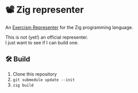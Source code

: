 # 📽 Zig representer

An [Exercism Representer] for the Zig programming language.

This is not (yet!) an official representer.  
I just want to see if I can build one.

## 🛠 Build

1. Clone this repository
2. `git submodule update --init`
3. `zig build`

[Exercism Representer]: https://github.com/exercism/docs/tree/main/building/tooling/representers